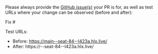 Please always provide the [GitHub issue(s)](../issues) your PR is for, as well as test URLs where your change can be observed (before and after):

Fix #<gh-issue-id>

Test URLs:
- Before: https://main--seat-84--l423a.hlx.live/
- After: https://<branch>--seat-84--l423a.hlx.live/
